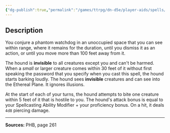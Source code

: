 ```yaml
---
{"dg-publish":true,"permalink":"/games/ttrpg/dn-d5e/player-aids/spells/level-4/mordenkainen-s-faithful-hound/","tags":["TTRPG/DND/5e","verbal","somatic","material","Spell"],"noteIcon":""}
---
```



## Description
You conjure a phantom watchdog in an unoccupied space that you can see within range, where it remains for the duration, until you dismiss it as an action, or until you move more than 100 feet away from it.

The hound is **invisible** to all creatures except you and can't be harmed.
When a *small* or larger creature comes within 30 feet of it without first speaking the password that you specify when you cast this spell, the hound starts barking loudly.
The hound sees **invisible** creatures and can see into the Ethereal Plane.
It ignores illusions.

At the start of each of your turns, the hound attempts to bite one creature within 5 feet of it that is hostile to you.
The hound's attack bonus is equal to your Spellcasting Ability Modifier + your proficiency bonus.
On a hit, it deals `4d8` piercing damage.

---

**Sources:** PHB, page 261
